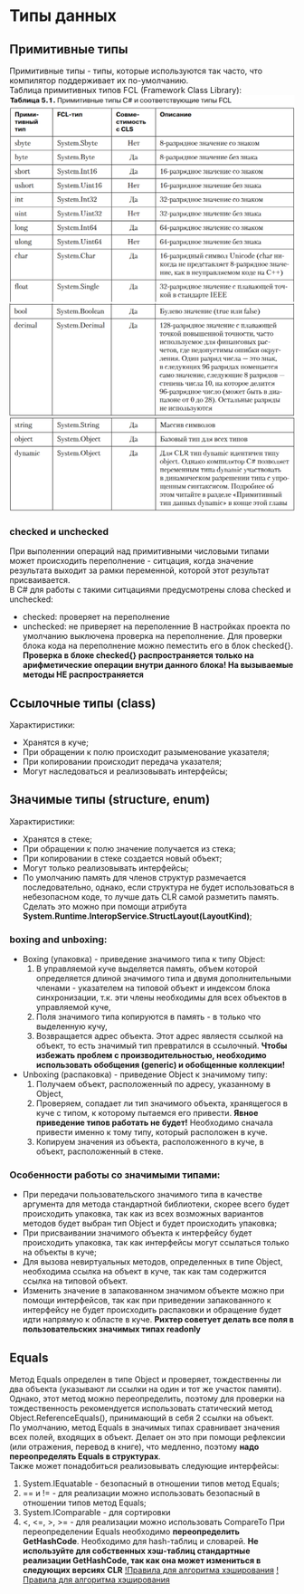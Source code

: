 # Типы данных
## Примитивные типы
Примитивные типы - типы, которые используются так часто, что компилятор поддерживает их по-умолчанию.</br>
Таблица примитивных типов FCL (Framework Class Library):
![FCL-типы](./imgReadme/fcl_1.png)
![FCL-типы](./imgReadme/fcl_2.png)
![FCL-типы](./imgReadme/fcl_3.png)

### checked и unchecked
При выполеннии операций над примитивными числовыми типами может происходить переполнение - 
ситцация, когда значение результата выходит за рамки переменной, которой этот результат присваивается.</br> 
В C# для работы с такими ситцациями предусмотрены слова checked и unchecked:
- checked: проверяет на переполнение
- unchecked: не приверяет на переполенние
В настройках проекта по умолчанию выключена проверка на переполнение.
Для проверки блока кода на переполнение можно пеместить его в блок checked{}.
**Проверка в блоке checked{} распространяется только на арифметические операции внутри данного блока! На вызываемые методы НЕ распространяется**

## Ссылочные типы (class)
Характиристики:
- Хранятся в куче;
- При обращении к полю происходит разыменование указателя;
- При копировании происходит передача указателя;
- Могут наследоваться и реализовывать интерфейсы;
## Значимые типы (structure, enum)
Характиристики:
- Хранятся в стеке;
- При обращении к полю значение получается из стека;
- При копировании в стеке создается новый объект;
- Могут только реализовывать интерфейсы;
- По умолчанию память для членов структур размечается последовательно, однако, если структура не будет
использоваться в небезопасном коде, то лучше дать CLR самой разметить память. 
Сделать это можно при помощи атрибута **System.Runtime.InteropService.StructLayout(LayoutKind)**;
### boxing and unboxing:
- Boxing (упаковка) - приведение значимого типа к типу Object:
	1. В управляемой куче выделяется память, объем которой определяется длиной значимого типа и 
	двумя дополнительными членами - указателем на типовой объект и индексом блока синхронизации, 
	т.к. эти члены необходимы для всех объектов в управляемой куче,
	2. Поля значимого типа копируются в память - в только что выделенную кучу,
	3. Возвращается адрес объекта. Этот адрес являестя ссылкой на объект, то есть значимый тип превратился 
	в ссылочный.
	**Чтобы избежать проблем с производительностью, необходимо использовать обобщения (generic) и обобщенные коллекции!**
- Unboxing (распаковка) - приведение Object к значимому типу:
	1. Получаем объект, расположенный по адресу, указанному в Object,
	2. Проверяем, сопадает ли тип значимого объекта, хранящегося в куче с типом, к которому пытаемся его привести.
	**Явное приведение типов работать не будет!** Необходимо сначала привести именно к тому типу, который расположен в куче.
	3. Копируем значения из объекта, расположенного в куче, в объект, расположенный в стеке.
### Особенности работы со значимыми типами:
- При передачи пользовательского значимого типа в качестве аргумента для метода стандартной библиотеки, скорее всего будет происходить упаковка, 
так как из всех возможных вариантов методов будет выбран тип Object и будет происходить упаковка;
- При присваивании значимого объекта к интерфейсу будет происходить упаковка, так как интерфейсы могут ссылаться только на объекты в куче;
- Для вызова невиртуальных методов, определенных в типе Object, необходима ссылка на объект в куче, 
так как там содержится ссылка на типовой объект.
- Изменить значение в запакованном значимом объекте можно при помощи интерфейсов, так как при приведении запакованного 
к интерфейсу не будет происходить распаковки и обращение будет идти напрямую к областе в куче.
**Рихтер советует делать все поля в пользовательских значимых типах readonly**

## Equals
Метод Equals определен в типе Object и проверяет, тождественны ли два объекта (указывают ли ссылки на один и тот же участок памяти).
Однако, этот метод можно переопределить, поэтому для проверки на тождественность рекомендуется использовать статический метод Object.ReferenceEquals(), принимающий в себя 2 ссылки на объект.</br>
По умолчанию, метод Equals в значимых типах сравнивает значения всех полей, входящих в объект. 
Делает он это при помощи рефлексии (или отражения, перевод в книге), что медленно, поэтому 
**надо переопределять Equals в структурах**.</br>
Также может понадобиться реализовывать следующие интерфейсы:
1. System.IEquatable<T> - безопасный в отношении типов метод Equals;
2. == и != - для реализации можно использовать безопасный в отношении типов метод Equals;
3. System.IComparable<T> - для сортировки
4. <, <=, >, >= - для реализации можно использовать CompareTo
При переопределении Equals необходимо **переопределить GetHashCode**. Необходимо для hash-таблиц и словарей.
**Не используйте для собственных хэш-таблиц стандартные реализации GetHashCode, так как она может измениться в следующих версиях CLR**
[!Правила для алгоритма хэширования](./imgReadme/hash_1.png)
[!Правила для алгоритма хэширования](./imgReadme/hash_2.png)

